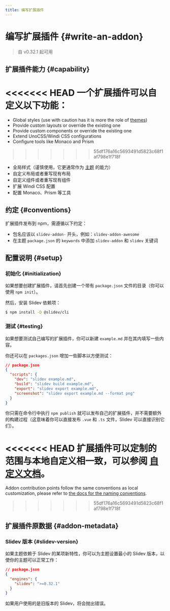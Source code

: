 ```yaml
---
title: 编写扩展插件
---
```


# 编写扩展插件 {#write-an-addon}

> 自 v0.32.1 起可用

## 扩展插件能力 {#capability}

<<<<<<< HEAD
一个扩展插件可以自定义以下功能：
=======
- Global styles (use with caution has it is more the role of [themes](/themes/use))
- Provide custom layouts or override the existing one
- Provide custom components or override the existing one
- Extend UnoCSS/Windi CSS configurations
- Configure tools like Monaco and Prism
>>>>>>> 55df176a16c5693491d5823c68f1af798e1f718f

- 全局样式（谨慎使用，它更通常作为 [主题](/themes/use) 的能力）
- 自定义布局或者重写现有布局
- 自定义组件或者重写现有组件
- 扩展 Windi CSS 配置
- 配置 Monaco、Prism 等工具

## 约定 {#conventions}

扩展插件发布到 npm，需遵循以下约定：

- 包名应该以 `slidev-addon-` 开头，例如：`slidev-addon-awesome`
- 在主题 `package.json` 的 `keywords` 中添加 `slidev-addon` 和 `slidev` 关键词

## 配置说明 {#setup}

### 初始化 {#initialization}

如果想要创建扩展插件，请首先创建一个带有 `package.json` 文件的目录（你可以使用 `npm init`）。

然后，安装 Slidev 依赖项：

```bash
$ npm install -D @slidev/cli
```

### 测试 {#testing}

如果想要测试自己编写的扩展插件，你可以新建 `example.md` 并在其内填写一些内容。

你还可以在 `packages.json` 增加一些脚本以方便测试：

```json
// package.json
{
  "scripts": {
    "dev": "slidev example.md",
    "build": "slidev build example.md",
    "export": "slidev export example.md",
    "screenshot": "slidev export example.md --format png"
  }
}
```

你只需在命令行中执行 `npm publish` 就可以发布自己的扩展插件，并不需要额外的构建过程（这意味着你可以直接发布 `.vue` 和 `.ts` 文件，Slidev 可以直接识别它们）。

<<<<<<< HEAD
扩展插件可以定制的范围与本地自定义相一致，可以参阅 [自定义文档](/custom/)。
=======
Addon contribution points follow the same conventions as local customization, please refer to [the docs for the naming conventions](/custom/).
>>>>>>> 55df176a16c5693491d5823c68f1af798e1f718f

## 扩展插件原数据 {#addon-metadata}

### Slidev 版本 {#slidev-version}

如果主题依赖于 Slidev 的某项新特性，你可以为主题设置最小的 Slidev 版本，以使你的主题可以正常工作：

```json
// package.json
{
  "engines": {
    "slidev": ">=0.32.1"
  }
}
```

如果用户使用的是旧版本的 Slidev，将会抛出错误。

